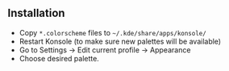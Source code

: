Installation
------------

- Copy `*.colorscheme` files to `~/.kde/share/apps/konsole/`
- Restart Konsole (to make sure new palettes will be available)
- Go to Settings -> Edit current profile -> Appearance
- Choose desired palette.

